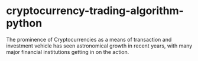 # cryptocurrency-trading-algorithm-python
The prominence of Cryptocurrencies as a means of transaction and investment vehicle has seen astronomical growth in recent years, with many major financial institutions getting in on the action.
